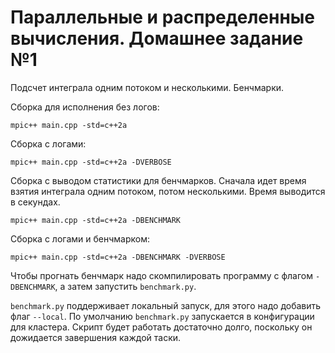 # Параллельные и распределенные вычисления. Домашнее задание №1

Подсчет интеграла одним потоком и несколькими. Бенчмарки.

Сборка для исполнения без логов:
```
mpic++ main.cpp -std=c++2a 
```

Сборка с логами:
```
mpic++ main.cpp -std=c++2a -DVERBOSE
```

Сборка с выводом статистики для бенчмарков. Сначала идет время взятия интеграла одним потоком, потом несколькими. Время выводится в секундах.
```
mpic++ main.cpp -std=c++2a -DBENCHMARK
```

Сборка с логами и бенчмарком:
```
mpic++ main.cpp -std=c++2a -DBENCHMARK -DVERBOSE
```

Чтобы прогнать бенчмарк надо скомпилировать программу с флагом `-DBENCHMARK`, а затем запустить `benchmark.py`.

`benchmark.py` поддерживает локальный запуск, для этого надо добавить флаг `--local`. По умолчанию `benchmark.py` запускается в конфигурации для кластера. Скрипт будет работать достаточно долго, поскольку он дожидается завершения каждой таски.


